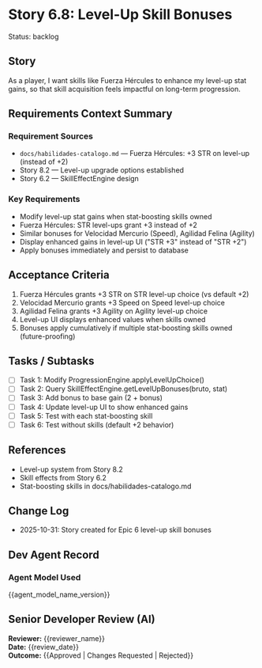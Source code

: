 # Story 6.8: Level-Up Skill Bonuses

Status: backlog

## Story
As a player,
I want skills like Fuerza Hércules to enhance my level-up stat gains,
so that skill acquisition feels impactful on long-term progression.

## Requirements Context Summary

### Requirement Sources
- `docs/habilidades-catalogo.md` — Fuerza Hércules: +3 STR on level-up (instead of +2)
- Story 8.2 — Level-up upgrade options established
- Story 6.2 — SkillEffectEngine design

### Key Requirements
- Modify level-up stat gains when stat-boosting skills owned
- Fuerza Hércules: STR level-ups grant +3 instead of +2
- Similar bonuses for Velocidad Mercurio (Speed), Agilidad Felina (Agility)
- Display enhanced gains in level-up UI ("STR +3" instead of "STR +2")
- Apply bonuses immediately and persist to database

## Acceptance Criteria

1. Fuerza Hércules grants +3 STR on STR level-up choice (vs default +2)
2. Velocidad Mercurio grants +3 Speed on Speed level-up choice
3. Agilidad Felina grants +3 Agility on Agility level-up choice
4. Level-up UI displays enhanced values when skills owned
5. Bonuses apply cumulatively if multiple stat-boosting skills owned (future-proofing)

## Tasks / Subtasks

- [ ] Task 1: Modify ProgressionEngine.applyLevelUpChoice()
- [ ] Task 2: Query SkillEffectEngine.getLevelUpBonuses(bruto, stat)
- [ ] Task 3: Add bonus to base gain (2 + bonus)
- [ ] Task 4: Update level-up UI to show enhanced gains
- [ ] Task 5: Test with each stat-boosting skill
- [ ] Task 6: Test without skills (default +2 behavior)

## References
- Level-up system from Story 8.2
- Skill effects from Story 6.2
- Stat-boosting skills in docs/habilidades-catalogo.md

## Change Log
- 2025-10-31: Story created for Epic 6 level-up skill bonuses

## Dev Agent Record
### Agent Model Used
{{agent_model_name_version}}

## Senior Developer Review (AI)
**Reviewer:** {{reviewer_name}}  
**Date:** {{review_date}}  
**Outcome:** {{Approved | Changes Requested | Rejected}}
